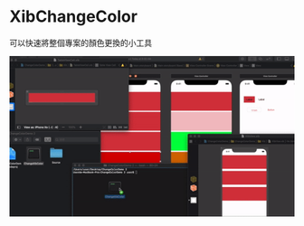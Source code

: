 # XibChangeColor

可以快速將整個專案的顏色更換的小工具

![image](https://github.com/Aiur3908/XibChangeColor/blob/master/Demo.gif)

